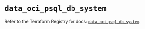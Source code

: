 # `data_oci_psql_db_system`

Refer to the Terraform Registry for docs: [`data_oci_psql_db_system`](https://registry.terraform.io/providers/hashicorp/oci/7.19.0/docs/data-sources/psql_db_system).
